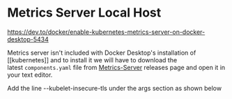 # Metrics Server Local Host

https://dev.to/docker/enable-kubernetes-metrics-server-on-docker-desktop-5434

Metrics server isn't included with Docker Desktop's installation of [[kubernetes]] and to install it we will have to download the latest `components.yaml` file from [Metrics-Server](https://github.com/kubernetes-sigs/metrics-server/releases) releases page and open it in your text editor. 

Add the line --kubelet-insecure-tls under the args section as shown below